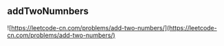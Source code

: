 ## addTwoNumnbers
![https://leetcode-cn.com/problems/add-two-numbers/](https://leetcode-cn.com/problems/add-two-numbers/)

